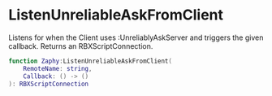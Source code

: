 # ListenUnreliableAskFromClient

Listens for when the Client uses :UnreliablyAskServer and triggers the given callback.
Returns an RBXScriptConnection.

```lua
function Zaphy:ListenUnreliableAskFromClient(
    RemoteName: string,
    Callback: () -> ()
): RBXScriptConnection
```